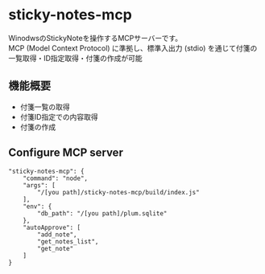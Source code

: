 # sticky-notes-mcp

WinodwsのStickyNoteを操作するMCPサーバーです。  
MCP (Model Context Protocol) に準拠し、標準入出力 (stdio) を通じて付箋の一覧取得・ID指定取得・付箋の作成が可能

## 機能概要
- 付箋一覧の取得
- 付箋ID指定での内容取得
- 付箋の作成

##  Configure MCP server

```
"sticky-notes-mcp": {
    "command": "node",
    "args": [
        "/[you path]/sticky-notes-mcp/build/index.js"
    ],
    "env": {
        "db_path": "/[you path]/plum.sqlite"
    },
    "autoApprove": [
        "add_note",
        "get_notes_list",
        "get_note"
    ]
}
```
